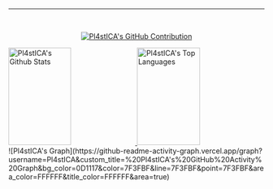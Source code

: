 <br />
<hr />
<br />
<p align="center">
  <a href="https://github.com/Pl4stICA">
    <img src="https://github-profile-summary-cards.vercel.app/api/cards/profile-details?username=Pl4stICA&theme=radical" alt="Pl4stICA's GitHub Contribution" />
  </a>
</p>
<a>
  <a href="https://github.com/Pl4stICA">
    <img alt="Pl4stICA's Github Stats" src="https://denvercoder1-github-readme-stats.vercel.app/api?username=Pl4stICA&show_icons=true&count_private=true&theme=react&border_color=7F3FBF&bg_color=0D1117&title_color=F85D7F&icon_color=F8D866" height="192px" width="49.5%" />
  </a>
  <a href="https://github.com/Pl4stICA">
    <img alt="Pl4stICA's Top Languages" src="https://denvercoder1-github-readme-stats.vercel.app/api/top-langs/?username=Pl4stICA&langs_count=8&layout=compact&theme=react&border_color=7F3FBF&bg_color=0D1117&title_color=F85D7F&icon_color=F8D866" height="192px" width="49.5%" />
  </a>
  <br />
</a> ![Pl4stICA's Graph](https://github-readme-activity-graph.vercel.app/graph?username=Pl4stICA&custom_title=%20Pl4stICA's%20GitHub%20Activity%20Graph&bg_color=0D1117&color=7F3FBF&line=7F3FBF&point=7F3FBF&area_color=FFFFFF&title_color=FFFFFF&area=true)
